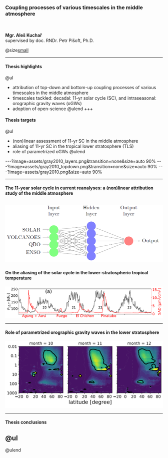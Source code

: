 
### Coupling processes of various timescales in the middle atmosphere
<br><br>
**Mgr. Aleš Kuchař** 
<br>supervised by doc. RNDr. Petr Pišoft, Ph.D.

@size[small](2018-09-17)


---
#### Thesis highlights
@ul
- attribution of top-down and bottom-up coupling processes of various timescales in the middle atmosphere
- timescales tackled: decadal: 11-yr solar cycle (SC),  and intraseasonal: orographic gravity waves (oGWs)
- adoption of open-science
@ulend
+++
#### Thesis targets
@ul
- (non)linear assessment of 11-yr SC in the middle atmosphere
- aliasing of 11-yr SC in the tropical lower stratosphere (TLS)
- role of parametrized oGWs 
@ulend


---?image=assets/gray2010_layers.png&transition=none&size=auto 90%
---?image=assets/gray2010_topdown.png&transition=none&size=auto 90%
---?image=assets/gray2010.png&size=auto 90%

---
#### The 11-year solar cycle in current reanalyses: a (non)linear attribution study of the middle atmosphere
![ACP cover](assets/nnet_fig.png)
---
#### On the aliasing of the solar cycle in the lower-stratospheric tropical temperature
![JGR cover](assets/aliasing.png)

---
#### Role of parametrized orographic gravity waves in the lower stratosphere
![No cover](assets/motivation_fig.png)

---
#### Thesis conclusions

@ul
-
@ulend




